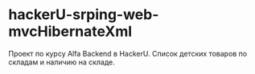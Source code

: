 # hackerU-srping-web-mvcHibernateXml
Проект по курсу Alfa Backend в HackerU.
Список детских товаров по складам и наличию на складе. 
